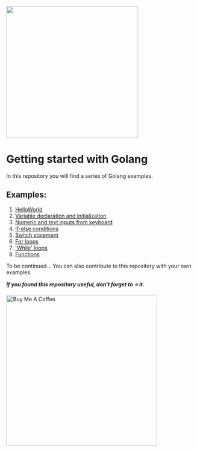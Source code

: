 <img src="https://upload.wikimedia.org/wikipedia/commons/thumb/0/05/Go_Logo_Blue.svg/1200px-Go_Logo_Blue.svg.png" width="350"/>

# Getting started with Golang

In this repository you will find a series of Golang examples.

## Examples:
<ol>
<li><a href="https://github.com/agespido/Golang/blob/main/examples/HelloWorld.go">HelloWorld</a></li>
<li><a href="https://github.com/agespido/Golang/blob/main/examples/Variables.go">Variable declaration and initialization</a></li>
<li><a href="https://github.com/agespido/Golang/blob/main/examples/InputKeyboard.go">Numeric and text inputs from keyboard</a></li>
<li><a href="https://github.com/agespido/Golang/blob/main/examples/Conditions.go">If-else conditions</a></li>
<li><a href="https://github.com/agespido/Golang/blob/main/examples/Switch.go">Switch statement</a></li>
<li><a href="https://github.com/agespido/Golang/blob/main/examples/ForLoops.go">For loops</a></li>
<li><a href="https://github.com/agespido/Golang/blob/main/examples/WhileLoops.go">'While' loops</a></li>
<li><a href="https://github.com/agespido/Golang/blob/main/examples/Functions.go">Functions</a></li>
</ol>
To be continued...
You can also contribute to this repository with your own examples.

<b><i>If you found this repository useful, don't forget to ⭐️ it.</i></b>

<a href="https://www.buymeacoffee.com/agespido" target="_blank"><img src="https://img.buymeacoffee.com/api/?url=aHR0cHM6Ly9jZG4uYnV5bWVhY29mZmVlLmNvbS91cGxvYWRzL3Byb2ZpbGVfcGljdHVyZXMvMjAyMS8xMi9iYmRlYTJjNGIyMzAxNmUyOGZmZDQ0Zjc2OWQ2YjVlOS5wbmdAMzAwd18wZS53ZWJw&creator=agespido&design_code=1&design_color=%2379D6B5&slug=agespido" alt="Buy Me A Coffee" width="400"></a>

